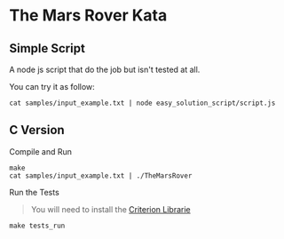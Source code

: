 # The Mars Rover Kata

## Simple Script

A node js script that do the job but isn't tested at all.

You can try it as follow:

```shell
cat samples/input_example.txt | node easy_solution_script/script.js
```

## C Version

Compile and Run

```shell
make
cat samples/input_example.txt | ./TheMarsRover
```

Run the Tests

> You will need to install the [Criterion Librarie](https://github.com/Snaipe/Criterion)

```shell
make tests_run
```
